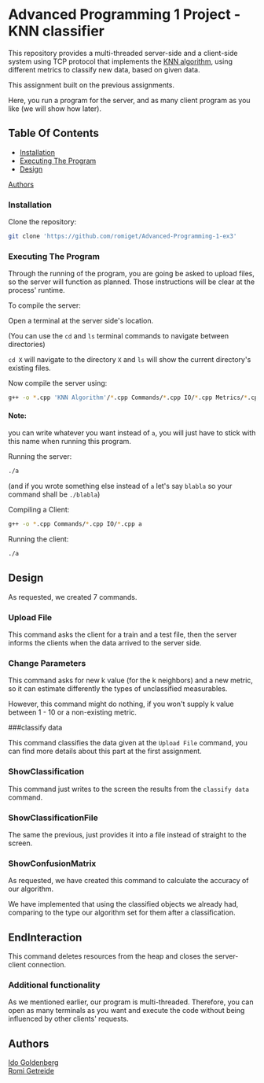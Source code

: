 # Advanced Programming 1 Project - KNN classifier

This repository provides a multi-threaded server-side and a client-side system using TCP protocol that
implements the  [KNN algorithm](https://en.wikipedia.org/wiki/K-nearest_neighbors_algorithm),
using different metrics to classify new data, based on given data.

This assignment built on the previous assignments.

Here, you run a program for the server, and as many client program as you like (we will show how later).

## Table Of Contents
* [Installation](#Installation)
* [Executing The Program](#Executing-The-Program)
* [Design](#Design)

[Authors](#Authors)

### Installation

Clone the repository:
```bash
git clone 'https://github.com/romiget/Advanced-Programming-1-ex3'
```

### Executing The Program

Through the running of the program, you are going be asked to upload files, so the server will function as planned. Those instructions will be clear at the process' runtime.

To compile the server:

Open a terminal at the server side's location.

(You can use the ```cd``` and ```ls``` terminal commands to navigate between directories)

```cd X``` will navigate to the directory ```X``` and ```ls``` will show the current directory's existing files.

Now compile the server using:
```bash
g++ -o *.cpp 'KNN Algorithm'/*.cpp Commands/*.cpp IO/*.cpp Metrics/*.cpp a
```
#### Note:
you can write whatever you want instead of ```a```, you will just have to stick with this name when running this program.

Running the server:
```bash
./a
```
(and if you wrote something else instead of ```a``` let's say ```blabla``` so your command shall be ```./blabla```)

Compiling a Client:

```bash
g++ -o *.cpp Commands/*.cpp IO/*.cpp a
```

Running the client:
```bash
./a
```

## Design

As requested, we created 7 commands.

### Upload File
This command asks the client for a train and a test file, then the server informs the clients when the data arrived to the server side.

### Change Parameters

This command asks for new k value (for the k neighbors) and a new metric, so it can estimate differently the types of unclassified measurables.

However, this command might do nothing, if you won't supply k value between 1 - 10 or a non-existing metric.

###classify data

This command classifies the data given at the ```Upload File``` command, you can find more details about this part at the first assignment.

### ShowClassification

This command just writes to the screen the results from the ```classify data``` command.

### ShowClassificationFile

The same the previous, just provides it into a file instead of straight to the screen.

### ShowConfusionMatrix

As requested, we have created this command to calculate the accuracy of our algorithm.

We have implemented that using the classified objects we already had, comparing to the type our algorithm set for them after a classification.

## EndInteraction

This command deletes resources from the heap and closes the server-client connection.

### Additional functionality

As we mentioned earlier, our program is multi-threaded. Therefore, you can open as many terminals as you want and execute the code without being influenced by other clients' requests.

## Authors
[Ido Goldenberg](https://github.com/Idono12)  
[Romi Getreide](https://github.com/romiget)